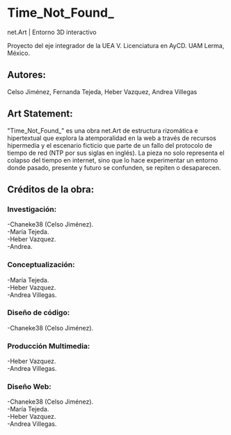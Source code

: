 # Time_Not_Found_
net.Art | Entorno 3D interactivo 

Proyecto del eje integrador de la UEA V. Licenciatura en AyCD. UAM Lerma, México.
## Autores:  
Celso Jiménez, Fernanda Tejeda, Heber Vazquez, Andrea Villegas
## Art Statement:  
"Time_Not_Found_" es una obra net.Art de estructura rizomática e hipertextual que explora la atemporalidad en la web a través de recursos hipermedia y el escenario ficticio que parte de un fallo del protocolo de tiempo de red (NTP por sus siglas en inglés). La pieza no solo representa el colapso del tiempo en internet, sino que lo hace experimentar un entorno donde pasado, presente y futuro se confunden, se repiten o desaparecen. 

## Créditos de la obra:  

### Investigación:  
-Chaneke38 (Celso Jiménez).  
-María Tejeda.  
-Heber Vazquez.  
-Andrea.  
  
### Conceptualización:  
-María Tejeda.  
-Heber Vazquez.  
-Andrea Villegas.  
  
### Diseño de código:  
-Chaneke38 (Celso Jiménez).
  
### Producción Multimedia:  
-Heber Vazquez.  
-Andrea Villegas.  
  
### Diseño Web:  
-Chaneke38 (Celso Jiménez).  
-María Tejeda.  
-Heber Vazquez.  
-Andrea Villegas.  
